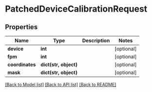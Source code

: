 # PatchedDeviceCalibrationRequest

## Properties
Name | Type | Description | Notes
------------ | ------------- | ------------- | -------------
**device** | **int** |  | [optional] 
**fpm** | **int** |  | [optional] 
**coordinates** | **dict(str, object)** |  | [optional] 
**mask** | **dict(str, object)** |  | [optional] 

[[Back to Model list]](../README.md#documentation-for-models) [[Back to API list]](../README.md#documentation-for-api-endpoints) [[Back to README]](../README.md)


